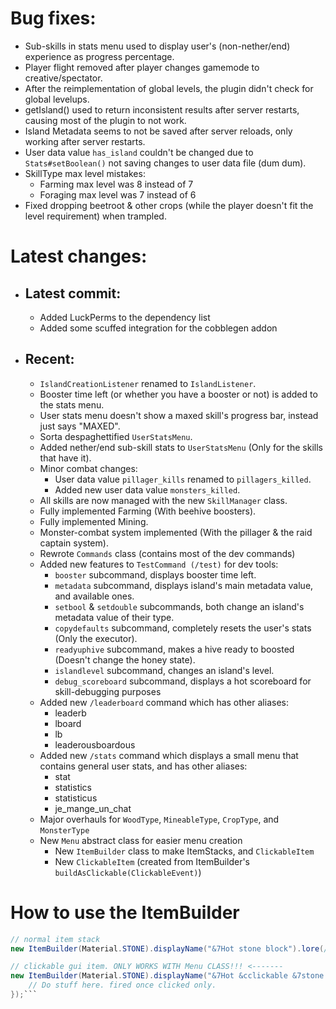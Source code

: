 # Bug fixes:
- Sub-skills in stats menu used to display user's (non-nether/end) experience as progress percentage.
- Player flight removed after player changes gamemode to creative/spectator.
- After the reimplementation of global levels, the plugin didn't check for global levelups.
- getIsland() used to return inconsistent results after server restarts, causing most of the plugin to not work.
- Island Metadata seems to not be saved after server reloads, only working after server restarts.
- User data value ``has_island`` couldn't be changed due to ``Stats#setBoolean()`` not saving changes to user data file (dum dum).
- SkillType max level mistakes:
  - Farming max level was 8 instead of 7
  - Foraging max level was 7 instead of 6
- Fixed dropping beetroot & other crops (while the player doesn't fit the level requirement) when trampled.

# Latest changes:

- ## Latest commit:
  - Added LuckPerms to the dependency list
  - Added some scuffed integration for the cobblegen addon

- ## Recent:
  - ``IslandCreationListener`` renamed to ``IslandListener``.
  - Booster time left (or whether you have a booster or not) is added to the stats menu.
  - User stats menu doesn't show a maxed skill's progress bar, instead just says "MAXED".    
  - Sorta despaghettified ``UserStatsMenu``.
  - Added nether/end sub-skill stats to ``UserStatsMenu`` (Only for the skills that have it).
  - Minor combat changes:
    - User data value ``pillager_kills`` renamed to ``pillagers_killed``.
    - Added new user data value ``monsters_killed``.
  - All skills are now managed with the new ``SkillManager`` class.
  - Fully implemented Farming (With beehive boosters).
  - Fully implemented Mining.
  - Monster-combat system implemented (With the pillager & the raid captain system).
  - Rewrote ``Commands`` class (contains most of the dev commands)
  - Added new features to ``TestCommand (/test)`` for dev tools:
    - ``booster`` subcommand, displays booster time left.
    - ``metadata`` subcommand, displays island's main metadata value, and available ones.
    - ``setbool`` & ``setdouble`` subcommands, both change an island's metadata value of their type.
    - ``copydefaults`` subcommand, completely resets the user's stats (Only the executor).
    - ``readyuphive`` subcommand, makes a hive ready to boosted (Doesn't change the honey state).
    - ``islandlevel`` subcommand, changes an island's level.
    - ``debug_scoreboard`` subcommand, displays a hot scoreboard for skill-debugging purposes
  - Added new ``/leaderboard`` command which has other aliases:
    - leaderb
    - lboard
    - lb
    - leaderousboardous
  - Added new ``/stats`` command which displays a small menu that contains general user stats, and has other aliases:
    - stat
    - statistics
    - statisticus
    - je_mange_un_chat
  - Major overhauls for ``WoodType``, ``MineableType``, ``CropType``, and ``MonsterType``
  - New ``Menu`` abstract class for easier menu creation
    - New ``ItemBuilder`` class to make ItemStacks, and ``ClickableItem``
    - New ``ClickableItem`` (created from ItemBuilder's ``buildAsClickable(ClickableEvent)``)

# How to use the ItemBuilder

```java
// normal item stack
new ItemBuilder(Material.STONE).displayName("&7Hot stone block").lore(/*Your own List<String> as lore*/).build()

// clickable gui item. ONLY WORKS WITH Menu CLASS!!! <-------
new ItemBuilder(Material.STONE).displayName("&7Hot &cclickable &7stone block").lore(/*Your own List<String>*/).buidAsClickAble(() -> {
    // Do stuff here. fired once clicked only.
});```